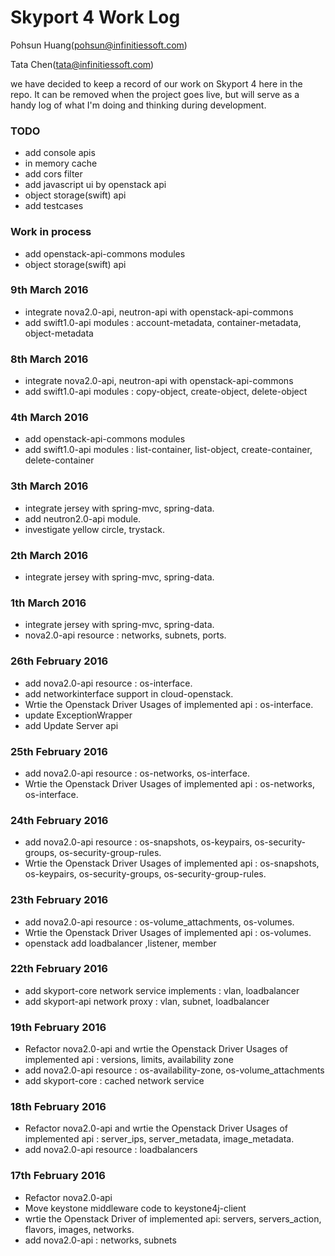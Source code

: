 # Skyport 4 Work Log

Pohsun Huang(pohsun@infinitiessoft.com)

Tata Chen(tata@infinitiessoft.com)

we have decided to keep a record of our work on Skyport 4 here in the repo. It can be removed when the project goes live, but will serve as a handy log of what I'm doing and thinking during development.

### TODO

* add console apis
* in memory cache
* add cors filter
* add javascript ui by openstack api
* object storage(swift) api
* add testcases

### Work in process

* add openstack-api-commons modules
* object storage(swift) api

### 9th March 2016

* integrate nova2.0-api, neutron-api with openstack-api-commons
* add swift1.0-api modules : account-metadata, container-metadata, object-metadata

### 8th March 2016

* integrate nova2.0-api, neutron-api with openstack-api-commons
*  add swift1.0-api modules : copy-object, create-object, delete-object

### 4th March 2016

* add openstack-api-commons modules
* add swift1.0-api modules : list-container, list-object, create-container, delete-container

### 3th March 2016

* integrate jersey with spring-mvc, spring-data.
* add neutron2.0-api module.
* investigate yellow circle, trystack.

### 2th March 2016

* integrate jersey with spring-mvc, spring-data.
 
### 1th March 2016

* integrate jersey with spring-mvc, spring-data.
* nova2.0-api resource : networks, subnets, ports.
 
### 26th February 2016

* add nova2.0-api resource : os-interface.
* add networkinterface support in cloud-openstack.
* Wrtie the Openstack Driver Usages of implemented api : os-interface.
* update ExceptionWrapper
* add Update Server api

### 25th February 2016

* add nova2.0-api resource : os-networks, os-interface.
* Wrtie the Openstack Driver Usages of implemented api : os-networks, os-interface.

### 24th February 2016

* add nova2.0-api resource : os-snapshots, os-keypairs, os-security-groups, os-security-group-rules.
* Wrtie the Openstack Driver Usages of implemented api : os-snapshots, os-keypairs, os-security-groups, os-security-group-rules.

### 23th February 2016

* add nova2.0-api resource : os-volume_attachments, os-volumes.
* Wrtie the Openstack Driver Usages of implemented api : os-volumes.
* openstack add loadbalancer ,listener, member

### 22th February 2016

* add skyport-core network service implements : vlan, loadbalancer
* add skyport-api network proxy : vlan, subnet, loadbalancer

### 19th February 2016

* Refactor nova2.0-api and wrtie the Openstack Driver Usages of implemented api : versions, limits, availability zone
* add nova2.0-api resource : os-availability-zone, os-volume_attachments
* add skyport-core : cached network service

### 18th February 2016

* Refactor nova2.0-api and wrtie the Openstack Driver Usages of implemented api : server_ips, server_metadata, image_metadata.
* add nova2.0-api resource : loadbalancers

### 17th February 2016

* Refactor nova2.0-api
* Move keystone middleware code to keystone4j-client 
* wrtie the Openstack Driver of implemented api: servers, servers_action, flavors, images, networks.
* add nova2.0-api : networks, subnets
